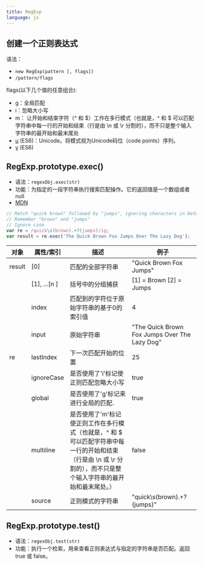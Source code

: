 ```yaml
---
title: RegExp
language: js
---
```


## 创建一个正则表达式
语法：

* `new RegExp(pattern [, flags])`
* `/pattern/flags`

flags(以下几个值的任意组合):

* g：全局匹配
* i：忽略大小写
* m：
让开始和结束字符（^ 和 $）工作在多行模式（也就是，^ 和 $ 可以匹配字符串中每一行的开始和结束（行是由 \n 或 \r 分割的），而不只是整个输入字符串的最开始和最末尾处
* [u](https://developer.mozilla.org/en-US/docs/Web/JavaScript/Reference/Global_Objects/RegExp/unicode) (ES6)：Unicode。将模式视为Unicode码位（code points）序列。
* [y](https://developer.mozilla.org/en/docs/Web/JavaScript/Reference/Global_Objects/RegExp/sticky) (ES6)

## RegExp.prototype.exec()

* 语法：`regexObj.exec(str)`
* 功能：为指定的一段字符串执行搜索匹配操作。它的返回值是一个数组或者 null
* [MDN](https://developer.mozilla.org/en-US/docs/Web/JavaScript/Reference/Global_Objects/RegExp/exec)

```javascript
// Match "quick brown" followed by "jumps", ignoring characters in between
// Remember "brown" and "jumps"
// Ignore case
var re = /quick\s(brown).+?(jumps)/ig;
var result = re.exec('The Quick Brown Fox Jumps Over The Lazy Dog');
```

| 对象        | 属性/索引    | 描述                                                                                                                                                             | 例子                                        |
|-------------|--------------|------------------------------------------------------------------------------------------------------------------------------------------------------------------|---------------------------------------------|
| result      | [0]          | 匹配的全部字符串                                                                                                                                                 | "Quick Brown Fox Jumps"                     |
|             | [1], ...[n ] | 括号中的分组捕获                                                                                                                                                 | [1] = Brown [2] = Jumps                     |
|             | index        | 匹配到的字符位于原始字符串的基于0的索引值                                                                                                                        | 4                                           |
|             | input        | 原始字符串                                                                                                                                                       |"The Quick Brown Fox Jumps Over The Lazy Dog"|
| re          | lastIndex    | 下一次匹配开始的位置                                                                                                                                             | 25                                          |
|             | ignoreCase   | 是否使用了'i'标记使正则匹配忽略大小写                                                                                                                            | true                                        |
|             | global       | 是否使用了'g'标记来进行全局的匹配.                                                                                                                               | true                                        |
|             | multiline    | 是否使用了'm'标记使正则工作在多行模式（也就是，^ 和 $ 可以匹配字符串中每一行的开始和结束（行是由 \n 或 \r 分割的），而不只是整个输入字符串的最开始和最末尾处。） | false                                       |
|             | source       | 正则模式的字符串                                                                                                                                                 | "quick\s(brown).+?(jumps)"                  |

## RegExp.prototype.test()

* 语法：`regexObj.test(str)`
* 功能：执行一个检索，用来查看正则表达式与指定的字符串是否匹配。返回 true 或 false。
